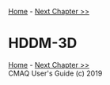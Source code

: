 
<!-- BEGIN COMMENT -->

[Home](README.md) - [Next Chapter >>](CMAQ_UG_ch08_ISAM.md)

<!-- END COMMENT -->

# HDDM-3D

<!-- BEGIN COMMENT -->

[Home](README.md) - [Next Chapter >>](CMAQ_UG_ch08_ISAM.md)<br>
CMAQ User's Guide (c) 2019<br>

<!-- END COMMENT -->
